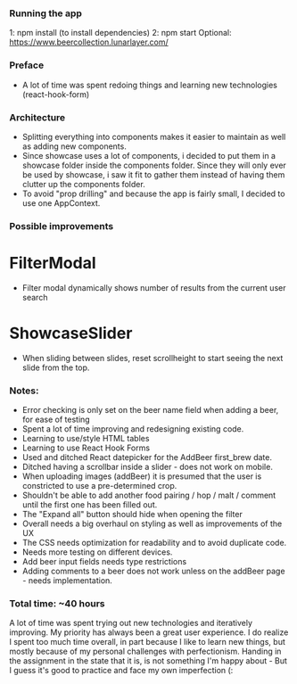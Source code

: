 ### Running the app
1: npm install (to install dependencies)
2: npm start
Optional: https://www.beercollection.lunarlayer.com/

### Preface
- A lot of time was spent redoing things and learning new technologies (react-hook-form)

### Architecture
- Splitting everything into components makes it easier to maintain as well as adding new components.
- Since showcase uses a lot of components, i decided to put them in a showcase folder inside the components folder.
Since they will only ever be used by showcase, i saw it fit to gather them instead of having them clutter up the components folder.
- To avoid "prop drilling" and because the app is fairly small, I decided to use one AppContext.


### Possible improvements
# FilterModal
- Filter modal dynamically shows number of results from the current user search

# ShowcaseSlider
- When sliding between slides, reset scrollheight to start seeing the next slide from the top.

### Notes:
- Error checking is only set on the beer name field when adding a beer, for ease of testing
- Spent a lot of time improving and redesigning existing code. 
- Learning to use/style HTML tables
- Learning to use React Hook Forms
- Used and ditched React datepicker for the AddBeer first_brew date.
- Ditched having a scrollbar inside a slider - does not work on mobile.
- When uploading images (addBeer) it is presumed that the user is constricted to use a pre-determined crop.
- Shouldn't be able to add another food pairing / hop / malt / comment until the first one has been filled out.
- The "Expand all" button should hide when opening the filter
- Overall needs a big overhaul on styling as well as improvements of the UX
- The CSS needs optimization for readability and to avoid duplicate code.
- Needs more testing on different devices.
- Add beer input fields needs type restrictions 
- Adding comments to a beer does not work unless on the addBeer page - needs implementation.

### Total time: ~40 hours
A lot of time was spent trying out new technologies and iteratively improving.
My priority has always been a great user experience. 
I do realize I spent too much time overall, in part because I like to learn new things, 
but mostly because of my personal challenges with perfectionism. 
Handing in the assignment in the state that it is, is not something I'm happy about - But I guess it's good to practice and face my own imperfection (: